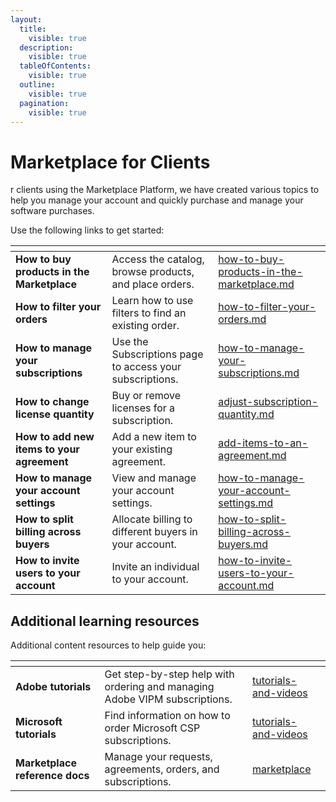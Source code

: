 ```yaml
---
layout:
  title:
    visible: true
  description:
    visible: true
  tableOfContents:
    visible: true
  outline:
    visible: true
  pagination:
    visible: true
---
```


# Marketplace for Clients

r clients using the Marketplace Platform, we have created various topics to help you manage your account and quickly purchase and manage your software purchases.&#x20;

Use the following links to get started:

<table data-view="cards"><thead><tr><th></th><th></th><th data-hidden data-card-target data-type="content-ref"></th></tr></thead><tbody><tr><td><strong>How to buy products in the Marketplace</strong></td><td>Access the catalog, browse products, and place orders.</td><td><a href="how-to-buy-products-in-the-marketplace.md">how-to-buy-products-in-the-marketplace.md</a></td></tr><tr><td><strong>How to filter your orders</strong></td><td>Learn how to use filters to find an existing order.</td><td><a href="how-to-filter-your-orders.md">how-to-filter-your-orders.md</a></td></tr><tr><td><strong>How to manage your subscriptions</strong></td><td>Use the Subscriptions page to access your subscriptions.</td><td><a href="how-to-manage-your-subscriptions.md">how-to-manage-your-subscriptions.md</a></td></tr><tr><td><strong>How to change license quantity</strong></td><td>Buy or remove licenses for a subscription.</td><td><a href="adjust-subscription-quantity.md">adjust-subscription-quantity.md</a></td></tr><tr><td><strong>How to add new items to your agreement</strong></td><td>Add a new item to your existing agreement.</td><td><a href="add-items-to-an-agreement.md">add-items-to-an-agreement.md</a></td></tr><tr><td><strong>How to manage your account settings</strong></td><td>View and manage your account settings.</td><td><a href="how-to-manage-your-account-settings.md">how-to-manage-your-account-settings.md</a></td></tr><tr><td><strong>How to split billing across buyers</strong></td><td>Allocate billing to different buyers in your account. </td><td><a href="how-to-split-billing-across-buyers.md">how-to-split-billing-across-buyers.md</a></td></tr><tr><td><strong>How to invite users to your account</strong></td><td>Invite an individual to your account.</td><td><a href="how-to-invite-users-to-your-account.md">how-to-invite-users-to-your-account.md</a></td></tr></tbody></table>

## Additional learning resources

Additional content resources to help guide you:

<table data-view="cards"><thead><tr><th></th><th></th><th data-hidden data-card-target data-type="content-ref"></th></tr></thead><tbody><tr><td><strong>Adobe tutorials</strong></td><td>Get step-by-step help with ordering and managing Adobe VIPM subscriptions.   </td><td><a href="../../../extensions/adobe-vip-marketplace/tutorials-and-videos/">tutorials-and-videos</a></td></tr><tr><td><strong>Microsoft tutorials</strong></td><td>Find information on how to order Microsoft CSP subscriptions. </td><td><a href="../../../extensions/microsoft-cloud-solution-provider/tutorials-and-videos/">tutorials-and-videos</a></td></tr><tr><td><strong>Marketplace reference docs</strong></td><td>Manage your requests, agreements, orders, and subscriptions.</td><td><a href="../../../modules-and-features/marketplace/">marketplace</a></td></tr></tbody></table>
